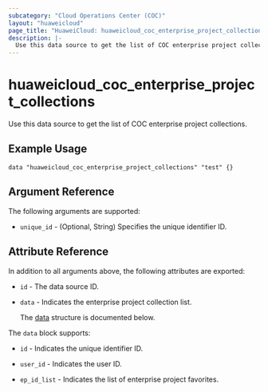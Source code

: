 ```yaml
---
subcategory: "Cloud Operations Center (COC)"
layout: "huaweicloud"
page_title: "HuaweiCloud: huaweicloud_coc_enterprise_project_collections"
description: |-
  Use this data source to get the list of COC enterprise project collections.
---
```


# huaweicloud_coc_enterprise_project_collections

Use this data source to get the list of COC enterprise project collections.

## Example Usage

```hcl
data "huaweicloud_coc_enterprise_project_collections" "test" {}
```

## Argument Reference

The following arguments are supported:

* `unique_id` - (Optional, String) Specifies the unique identifier ID.

## Attribute Reference

In addition to all arguments above, the following attributes are exported:

* `id` - The data source ID.

* `data` - Indicates the enterprise project collection list.

  The [data](#data_struct) structure is documented below.

<a name="data_struct"></a>
The `data` block supports:

* `id` - Indicates the unique identifier ID.

* `user_id` - Indicates the user ID.

* `ep_id_list` - Indicates the list of enterprise project favorites.
